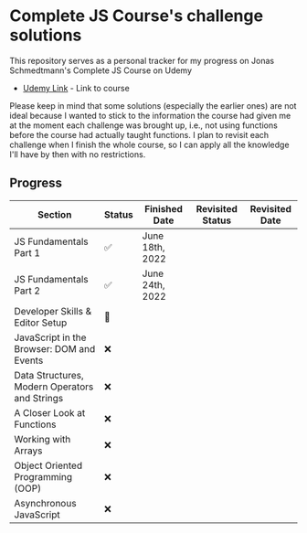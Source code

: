 # Complete JS Course's challenge solutions

This repository serves as a personal tracker for my progress on Jonas Schmedtmann's Complete JS Course on Udemy
- [Udemy Link] - Link to course

Please keep in mind that some solutions (especially the earlier ones) are not ideal because I wanted to stick to the information the course had given me at the moment each challenge was brought up, i.e., not using functions before the course had actually taught functions.
I plan to revisit each challenge when I finish the whole course, so I can apply all the knowledge I'll have by then with no restrictions.

## Progress
| Section                                         | Status             | Finished Date   | Revisited Status | Revisited Date |
|-------------------------------------------------|--------------------|-----------------|------------------|----------------|
| JS Fundamentals Part 1                          | :white_check_mark: | June 18th, 2022 |                  |                |
| JS Fundamentals Part 2                          | :white_check_mark: | June 24th, 2022 |                  |                |
| Developer Skills  & Editor Setup                | :construction:     |                 |                  |                |
| JavaScript in the Browser: DOM and Events       | :x:                |                 |                  |                |
| Data Structures,  Modern Operators  and Strings | :x:                |                 |                  |                |
| A Closer Look at Functions                      | :x:                |                 |                  |                |
| Working with Arrays                             | :x:                |                 |                  |                |
| Object Oriented Programming (OOP)               | :x:                |                 |                  |                |
| Asynchronous JavaScript                         | :x:                |                 |                  |                |

[Udemy Link]: <https://www.udemy.com/course/the-complete-javascript-course/>
